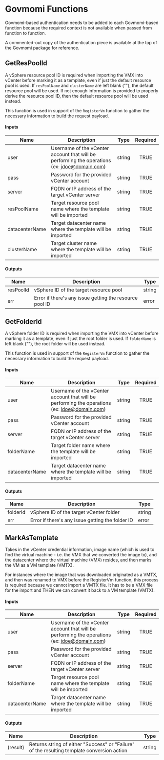 # Govmomi Functions
Govmomi-based authentication needs to be added to each Govmomi-based function because the required context is not available when passed from function to function.

A commented-out copy of the authentication piece is available at the top of the Govmomi package for reference.

## GetResPoolId
A vSphere resource pool ID is required when importing the VMX into vCenter before marking it as a template, even if just the default resource pool is used. If `resPoolName` and `clusterName` are left blank (""), the default resource pool will be used. If not enough information is provided to properly derive the resource pool ID, then the default resource pool will be used instead.

This function is used in support of the `RegisterVm` function to gather the necessary information to build the request payload.

#### Inputs
| Name           | Description                                                                                   | Type     | Required |
|----------------|-----------------------------------------------------------------------------------------------|----------|:--------:|
| user           | Username of the vCenter account that will be performing the operations (ex: jdoe@domain.com)  | string   | TRUE     |
| pass           | Password for the provided vCenter account                                                     | string   | TRUE     |
| server         | FQDN or IP address of the target vCenter server                                               | string   | TRUE     |
| resPoolName    | Target resource pool name where the template will be imported                                 | string   | TRUE     |
| datacenterName | Target datacenter name where the template will be imported                                    | string   | TRUE     |
| clusterName    | Target cluster name where the template will be imported                                       | string   | TRUE     |

#### Outputs
| Name       | Description                                              | Type    |
|------------|----------------------------------------------------------|---------|
| resPoolId  | vSphere ID of the target resource pool                   | string  |
| err        | Error if there's any issue getting the resource pool ID  | error   |


## GetFolderId
A vSphere folder ID is required when importing the VMX into vCenter before marking it as a template, even if just the root folder is used. If `folderName` is left blank (""), the root folder will be used instead. 

This function is used in support of the `RegisterVm` function to gather the necessary information to build the request payload.

#### Inputs
| Name           | Description                                                                                   | Type     | Required |
|----------------|-----------------------------------------------------------------------------------------------|----------|:--------:|
| user           | Username of the vCenter account that will be performing the operations (ex: jdoe@domain.com)  | string   | TRUE     |
| pass           | Password for the provided vCenter account                                                     | string   | TRUE     |
| server         | FQDN or IP address of the target vCenter server                                               | string   | TRUE     |
| folderName     | Target folder name where the template will be imported                                        | string   | TRUE     |
| datacenterName | Target datacenter name where the template will be imported                                    | string   | TRUE     |

#### Outputs
| Name      | Description                                       | Type    |
|-----------|---------------------------------------------------|---------|
| folderId  | vSphere ID of the target vCenter folder           | string  |
| err       | Error if there's any issue getting the folder ID  | error   |


## MarkAsTemplate
Takes in the vCenter credential information, image name (which is used to find the virtual machine - i.e. the VMX that we converted the image to), and the datacenter where the virtual machine (VMX) resides, and then marks the VM as a VM template (VMTX). 

For instances where the image that was downloaded originated as a VMTX, and then was renamed to VMX before the RegisterVm function, this process is required because we cannot import a VMTX file. It has to be a VMX file for the import and THEN we can convert it back to a VM template (VMTX).

#### Inputs
| Name           | Description                                                                                   | Type     | Required |
|----------------|-----------------------------------------------------------------------------------------------|----------|:--------:|
| user           | Username of the vCenter account that will be performing the operations (ex: jdoe@domain.com)  | string   | TRUE     |
| pass           | Password for the provided vCenter account                                                     | string   | TRUE     |
| server         | FQDN or IP address of the target vCenter server                                               | string   | TRUE     |
| folderName     | Target resource pool name where the template will be imported                                 | string   | TRUE     |
| datacenterName | Target datacenter name where the template will be imported                                    | string   | TRUE     |

#### Outputs
| Name       | Description                                                                                  | Type     |
|------------|----------------------------------------------------------------------------------------------|----------|
| (result)   | Returns string of either "Success" or "Failure" of the resulting template conversion action  | string   |